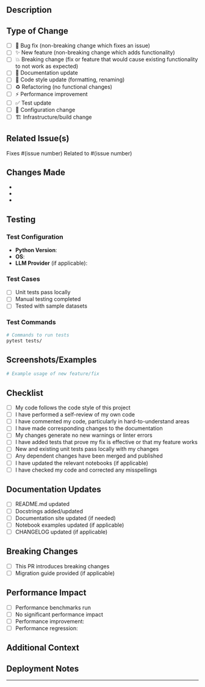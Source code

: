 ## Description
<!-- Provide a brief description of the changes in this PR -->

## Type of Change
<!-- Check all that apply -->
- [ ] 🐛 Bug fix (non-breaking change which fixes an issue)
- [ ] ✨ New feature (non-breaking change which adds functionality)
- [ ] 💥 Breaking change (fix or feature that would cause existing functionality to not work as expected)
- [ ] 📝 Documentation update
- [ ] 🎨 Code style update (formatting, renaming)
- [ ] ♻️ Refactoring (no functional changes)
- [ ] ⚡ Performance improvement
- [ ] ✅ Test update
- [ ] 🔧 Configuration change
- [ ] 🏗️ Infrastructure/build change

## Related Issue(s)
<!-- Link to related issue(s) -->
Fixes #(issue number)
Related to #(issue number)

## Changes Made
<!-- Provide a detailed list of changes -->
- 
- 
- 

## Testing
<!-- Describe the tests you ran and how to reproduce them -->
### Test Configuration
- **Python Version**: 
- **OS**: 
- **LLM Provider** (if applicable): 

### Test Cases
- [ ] Unit tests pass locally
- [ ] Manual testing completed
- [ ] Tested with sample datasets

### Test Commands
```bash
# Commands to run tests
pytest tests/
```

## Screenshots/Examples
<!-- If applicable, add screenshots or code examples -->
```python
# Example usage of new feature/fix
```

## Checklist
<!-- Go over all the following points, and put an `x` in all the boxes that apply -->
- [ ] My code follows the code style of this project
- [ ] I have performed a self-review of my own code
- [ ] I have commented my code, particularly in hard-to-understand areas
- [ ] I have made corresponding changes to the documentation
- [ ] My changes generate no new warnings or linter errors
- [ ] I have added tests that prove my fix is effective or that my feature works
- [ ] New and existing unit tests pass locally with my changes
- [ ] Any dependent changes have been merged and published
- [ ] I have updated the relevant notebooks (if applicable)
- [ ] I have checked my code and corrected any misspellings

## Documentation Updates
<!-- Check if documentation needs to be updated -->
- [ ] README.md updated
- [ ] Docstrings added/updated
- [ ] Documentation site updated (if needed)
- [ ] Notebook examples updated (if applicable)
- [ ] CHANGELOG updated (if applicable)

## Breaking Changes
<!-- If this is a breaking change, describe the impact and migration path -->
- [ ] This PR introduces breaking changes
- [ ] Migration guide provided (if applicable)

## Performance Impact
<!-- If this change affects performance, describe the impact -->
- [ ] Performance benchmarks run
- [ ] No significant performance impact
- [ ] Performance improvement: <!-- describe -->
- [ ] Performance regression: <!-- describe and justify -->

## Additional Context
<!-- Add any other context about the PR here -->

## Deployment Notes
<!-- Notes regarding deployment of this change -->

---
<!-- Thank you for your contribution to Intugle! 🎉 -->

